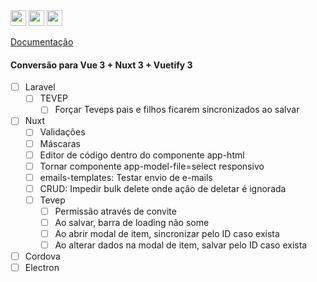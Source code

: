 <img height="25px" src="https://img.shields.io/badge/laravel-%23FF2D20.svg?style=for-the-badge&logo=laravel&logoColor=white" alt="">
<img height="25px" src="https://img.shields.io/badge/Nuxt-002E3B?style=for-the-badge&logo=nuxtdotjs&logoColor=#00DC82" alt="">
<img height="25px" src="https://wakatime.com/badge/github/jeff-silva/tevep.svg" alt="">

[Documentação](/docs/index.md)

#### Conversão para Vue 3 + Nuxt 3 + Vuetify 3

- [ ] Laravel
    - [ ] TEVEP
        - [ ] Forçar Teveps pais e filhos ficarem sincronizados ao salvar
- [ ] Nuxt
    - [ ] Validações
    - [ ] Máscaras
    - [ ] Editor de código dentro do componente app-html
    - [ ] Tornar componente app-model-file=select responsivo
    - [ ] emails-templates: Testar envio de e-mails
    - [ ] CRUD: Impedir bulk delete onde ação de deletar é ignorada
    - [ ] Tevep
        - [ ] Permissão através de convite
        - [ ] Ao salvar, barra de loading não some
        - [ ] Ao abrir modal de item, sincronizar pelo ID caso exista
        - [ ] Ao alterar dados na modal de item, salvar pelo ID caso exista
- [ ] Cordova
- [ ] Electron